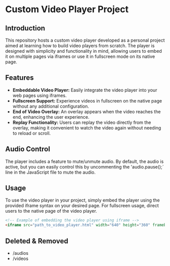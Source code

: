 # Custom Video Player Project

## Introduction
This repository hosts a custom video player developed as a personal project aimed at learning how to build video players from scratch. The player is designed with simplicity and functionality in mind, allowing users to embed it on multiple pages via iframes or use it in fullscreen mode on its native page.

## Features
- **Embeddable Video Player:** Easily integrate the video player into your web pages using iframes.
- **Fullscreen Support:** Experience videos in fullscreen on the native page without any additional configuration.
- **End of Video Overlay:** An overlay appears when the video reaches the end, enhancing the user experience.
- **Replay Functionality:** Users can replay the video directly from the overlay, making it convenient to watch the video again without needing to reload or scroll.

## Audio Control
The player includes a feature to mute/unmute audio. By default, the audio is active, but you can easily control this by uncommenting the 'audio.pause();` line in the JavaScript file to mute the audio.

## Usage
To use the video player in your project, simply embed the player using the provided iframe syntax on your desired page. For fullscreen usage, direct users to the native page of the video player.

```html
<!-- Example of embedding the video player using iframe -->
<iframe src="path_to_video_player.html" width="640" height="360" frameborder="0" allowfullscreen></iframe>
```

## Deleted & Removed
- /audios
- /videos

